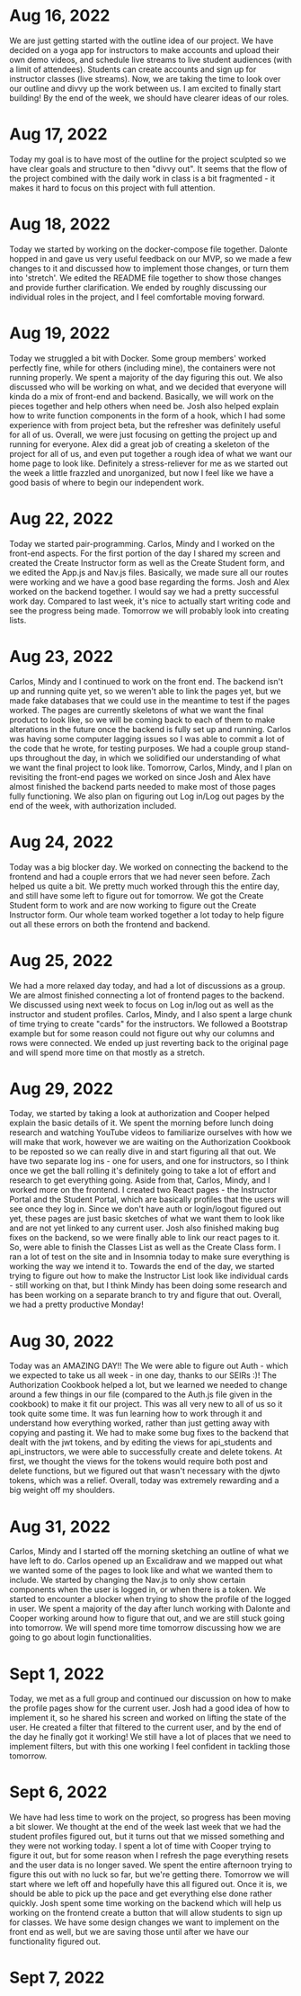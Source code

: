 # Aug 16, 2022
We are just getting started with the outline idea of our project. We have decided on a yoga app for instructors to make accounts and upload their own demo videos, and schedule live streams to live student audiences (with a limit of attendees). Students can create accounts and sign up for instructor classes (live streams). Now, we are taking the time to look over our outline and divvy up the work between us. I am excited to finally start building! By the end of the week, we should have clearer ideas of our roles.

# Aug 17, 2022
Today my goal is to have most of the outline for the project sculpted so we have clear goals and structure to then "divvy out". It seems that the flow of the project combined with the daily work in class is a bit fragmented - it makes it hard to focus on this project with full attention. 


# Aug 18, 2022
Today we started by working on the docker-compose file together. Dalonte hopped in and gave us very useful feedback on our MVP, so we made a few changes to it and discussed how to implement those changes, or turn them into 'stretch'. We edited the README file together to show those changes and provide further clarification. We ended by roughly discussing our individual roles in the project, and I feel comfortable moving forward.


# Aug 19, 2022
Today we struggled a bit with Docker. Some group members' worked perfectly fine, while for others (including mine), the containers were not running properly. We spent a majority of the day figuring this out. We also discussed who will be working on what, and we decided that everyone will kinda do a mix of front-end and backend. Basically, we will work on the pieces together and help others when need be. Josh also helped explain how to write function components in the form of a hook, which I had some experience with from project beta, but the refresher was definitely useful for all of us. Overall, we were just focusing on getting the project up and running for everyone. Alex did a great job of creating a skeleton of the project for all of us, and even put together a rough idea of what we want our home page to look like. Definitely a stress-reliever for me as we started out the week a little frazzled and unorganized, but now I feel like we have a good basis of where to begin our independent work.

# Aug 22, 2022
Today we started pair-programming. Carlos, Mindy and I worked on the front-end aspects. For the first portion of the day I shared my screen and created the Create Instructor form as well as the Create Student form, and we edited the App.js and Nav.js files. Basically, we made sure all our routes were working and we have a good base regarding the forms. Josh and Alex worked on the backend together. I would say we had a pretty successful work day. Compared to last week, it's nice to actually start writing code and see the progress being made. Tomorrow we will probably look into creating lists.

# Aug 23, 2022
Carlos, Mindy and I continued to work on the front end. The backend isn't up and running quite yet, so we weren't able to link the pages yet, but we made fake databases that we could use in the meantime to test if the pages worked. The pages are currently skeletons of what we want the final product to look like, so we will be coming back to each of them to make alterations in the future once the backend is fully set up and running. Carlos was having some computer lagging issues so I was able to commit a lot of the code that he wrote, for testing purposes. We had a couple group stand-ups throughout the day, in which we solidified our understanding of what we want the final project to look like. Tomorrow, Carlos, Mindy, and I plan on revisiting the front-end pages we worked on since Josh and Alex have almost finished the backend parts needed to make most of those pages fully functioning. We also plan on figuring out Log in/Log out pages by the end of the week, with authorization included. 

# Aug 24, 2022
Today was a big blocker day. We worked on connecting the backend to the frontend and had a couple errors that we had never seen before. Zach helped us quite a bit. We pretty much worked through this the entire day, and still have some left to figure out for tomorrow. We got the Create Student form to work and are now working to figure out the Create Instructor form. Our whole team worked together a lot today to help figure out all these errors on both the frontend and backend. 

# Aug 25, 2022
We had a more relaxed day today, and had a lot of discussions as a group. We are almost finished connecting a lot of frontend pages to the backend. We discussed using next week to focus on Log in/log out as well as the instructor and student profiles. Carlos, Mindy, and I also spent a large chunk of time trying to create "cards" for the instructors. We followed a Bootstrap example but for some reason could not figure out why our columns and rows were connected. We ended up just reverting back to the original page and will spend more time on that mostly as a stretch.

# Aug 29, 2022
Today, we started by taking a look at authorization and Cooper helped explain the basic details of it. We spent the morning before lunch doing research and watching YouTube videos to familiarize ourselves with how we will make that work, however we are waiting on the Authorization Cookbook to be reposted so we can really dive in and start figuring all that out. We have two separate log ins - one for users, and one for instructors, so I think once we get the ball rolling it's definitely going to take a lot of effort and research to get everything going. Aside from that, Carlos, Mindy, and I worked more on the frontend. I created two React pages - the Instructor Portal and the Student Portal, which are basically profiles that the users will see once they log in. Since we don't have auth or login/logout figured out yet, these pages are just basic sketches of what we want them to look like and are not yet linked to any current user. Josh also finished making bug fixes on the backend, so we were finally able to link our react pages to it. So, were able to finish the Classes List as well as the Create Class form. I ran a lot of test on the site and in Insomnia today to make sure everything is working the way we intend it to. Towards the end of the day, we started trying to figure out how to make the Instructor List look like individual cards - still working on that, but I think Mindy has been doing some research and has been working on a separate branch to try and figure that out. Overall, we had a pretty productive Monday!


# Aug 30, 2022
Today was an AMAZING DAY!! The We were able to figure out Auth - which we expected to take us all week - in one day, thanks to our SEIRs :)! The Authorization Cookbook helped a lot, but we learned we needed to change around a few things in our file (compared to the Auth.js file given in the cookbook) to make it fit our project. This was all very new to all of us so it took quite some time. It was fun learning how to work through it and understand how everything worked, rather than just getting away with copying and pasting it. We had to make some bug fixes to the backend that dealt with the jwt tokens, and by editing the views for api_students and api_instructors, we were able to successfully create and delete tokens. At first, we thought the views for the tokens would require both post and delete functions, but we figured out that wasn't necessary with the djwto tokens, which was a relief. Overall, today was extremely rewarding and a big weight off my shoulders.

# Aug 31, 2022
Carlos, Mindy and I started off the morning sketching an outline of what we have left to do. Carlos opened up an Excalidraw and we mapped out what we wanted some of the pages to look like and what we wanted them to include. We started by changing the Nav.js to only show certain components when the user is logged in, or when there is a token. We started to encounter a blocker when trying to show the profile of the logged in user. We spent a majority of the day after lunch working with Dalonte and Cooper working around how to figure that out, and we are still stuck going into tomorrow. We will spend more time tomorrow discussing how we are going to go about login functionalities.

# Sept 1, 2022
Today, we met as a full group and continued our discussion on how to make the profile pages show for the current user. Josh had a good idea of how to implement it, so he shared his screen and worked on lifting the state of the user. He created a filter that filtered to the current user, and by the end of the day he finally got it working! We still have a lot of places that we need to implement filters, but with this one working I feel confident in tackling those tomorrow.


# Sept 6, 2022
We have had less time to work on the project, so progress has been moving a bit slower. We thought at the end of the week last week that we had the student profiles figured out, but it turns out that we missed something and they were not working today. I spent a lot of time with Cooper trying to figure it out, but for some reason when I refresh the page everything resets and the user data is no longer saved. We spent the entire afternoon trying to figure this out with no luck so far, but we're getting there. Tomorrow we will start where we left off and hopefully have this all figured out. Once it is, we should be able to pick up the pace and get everything else done rather quickly. Josh spent some time working on the backend which will help us working on the frontend create a button that will allow students to sign up for classes. We have some design changes we want to implement on the front end as well, but we are saving those until after we have our functionality figured out.

# Sept 7, 2022
